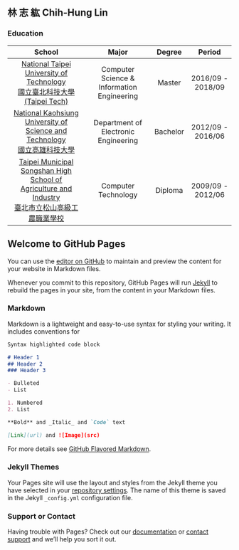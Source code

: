 ## 林 志 紘  Chih-Hung Lin

###  Education


| School | Major | Degree | Period |
| :-: | :-: | :-: | :-: |
| [National Taipei University of Technology <br> 國立臺北科技大學(Taipei Tech)](https://www.ntut.edu.tw/bin/home.php) | Computer Science & Information Engineering | Master | 2016/09 - 2018/09 |
| [National Kaohsiung University of Science and Technology <br> 國立高雄科技大學](https://www.nkust.edu.tw/index.php)| Department of Electronic Engineering | Bachelor | 2012/09 - 2016/06 |
|[Taipei Municipal Songshan High School of Agriculture and Industry <br> 臺北市立松山高級工農職業學校](http://www.saihs.edu.tw/)| Computer Technology | Diploma | 2009/09 - 2012/06 |

## Welcome to GitHub Pages

You can use the [editor on GitHub](https://github.com/ray105598026/Introduction/edit/master/index.md) to maintain and preview the content for your website in Markdown files.

Whenever you commit to this repository, GitHub Pages will run [Jekyll](https://jekyllrb.com/) to rebuild the pages in your site, from the content in your Markdown files.

### Markdown

Markdown is a lightweight and easy-to-use syntax for styling your writing. It includes conventions for

```markdown
Syntax highlighted code block

# Header 1
## Header 2
### Header 3

- Bulleted
- List

1. Numbered
2. List

**Bold** and _Italic_ and `Code` text

[Link](url) and ![Image](src)
```

For more details see [GitHub Flavored Markdown](https://guides.github.com/features/mastering-markdown/).

### Jekyll Themes

Your Pages site will use the layout and styles from the Jekyll theme you have selected in your [repository settings](https://github.com/ray105598026/Introduction/settings). The name of this theme is saved in the Jekyll `_config.yml` configuration file.

### Support or Contact

Having trouble with Pages? Check out our [documentation](https://help.github.com/categories/github-pages-basics/) or [contact support](https://github.com/contact) and we’ll help you sort it out.
